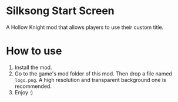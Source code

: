 # Silksong Start Screen
A Hollow Knight mod that allows players to use their custom title.

# How to use
1. Install the mod.
2. Go to the game's mod folder of this mod. Then drop a file named `logo.png`. A high resolution and transparent background one is recommended.
3. Enjoy :)

